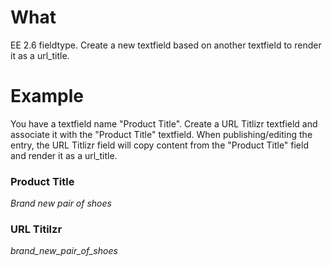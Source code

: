 # What
EE 2.6 fieldtype.
Create a new textfield based on another textfield to render it as a url_title.

# Example
You have a textfield name "Product Title". Create a URL Titlizr textfield and associate it with the "Product Title" textfield.
When publishing/editing the entry, the URL Titlizr field will copy content from the "Product Title" field and render it as a url_title.

### Product Title
_Brand new pair of shoes_
### URL Titilzr
_brand_new_pair_of_shoes_
